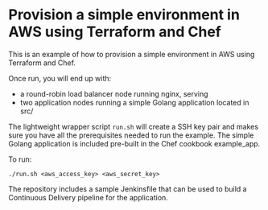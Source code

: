 # Provision a simple environment in AWS using Terraform and Chef
This is an example of how to provision a simple environment in AWS using Terraform and Chef.

Once run, you will end up with:
- a round-robin load balancer node running nginx, serving
- two application nodes running a simple Golang application located in src/

The lightweight wrapper script ```run.sh``` will create a SSH key pair and makes sure you have all the prerequisites needed to run the example. The simple Golang application is included pre-built in the Chef cookbook example_app.

To run:
```
./run.sh <aws_access_key> <aws_secret_key>
```

The repository includes a sample Jenkinsfile that can be used to build a Continuous Delivery pipeline for the application.